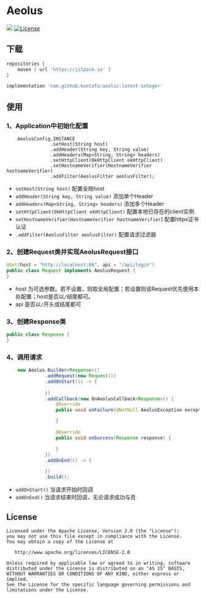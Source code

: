 # Aeolus

[![](https://jitpack.io/v/kontafu/aeolus.svg)](https://jitpack.io/#kontafu/aeolus)
[![License](https://img.shields.io/badge/license-Apache%202-4EB1BA.svg)](https://www.apache.org/licenses/LICENSE-2.0.html)

## 下载

```groovy
repositories {
    maven { url 'https://jitpack.io' }
}
```

``` groovy
implementation 'com.github.kontafu:aeolus:latest-integer'
```

## 使用

### 1、Application中初始化配置
```
    AeolusConfig.INSTANCE
                .setHost(String host)
                .addHeader(String key, String value)
                .addHeaders(Map<String, String> headers)
                .setHttpClient(OkHttpClient okHttpClient)
                .setHostnameVerifier(HostnameVerifier hostnameVerifier)
                .addFilter(AeolusFilter aeolusFilter);
```

- `setHost(String host)` 配置全局host
- `addHeader(String key, String value)` 添加单个Header
- `addHeaders(Map<String, String> headers)` 添加多个Header
- `setHttpClient(OkHttpClient okHttpClient)` 配置本地已存在的client实例
- `setHostnameVerifier(HostnameVerifier hostnameVerifier`) 配置https证书认证
- `.addFilter(AeolusFilter aeolusFilter)` 配置请求过滤器

### 2、创建Request类并实现AeolusRequest接口
```java
@Get(host = "http://localhost:80", api = "/api/login")
public class Request implements AeolusRequest {
}
```

- host 为可选参数。若不设置，则取全局配置；若设置则该Request优先使用本处配置；host是否以`/`结尾都可。
- api 是否以`/`开头或结尾都可

### 3、创建Response类
```java
public class Response {
}
```

### 4、调用请求
```java
    new Aeolus.Builder<Response>()
              .addRequest(new Request())
              .addOnStart(() -> {
            
              })
              .addCallback(new OnAeolusCallback<Response>() {
                  @Override
                  public void onFailure(@NotNull AeolusException exception) {

                  }

                  @Override
                  public void onSuccess(Response response) {

                  }
              })
              .addOnEnd(() -> {

              })
              .build();
```

- `addOnStart()` 当请求开始时回调
- `addOnEnd()` 当请求结束时回调，无论请求成功与否

License
-------

    Licensed under the Apache License, Version 2.0 (the "License");
    you may not use this file except in compliance with the License.
    You may obtain a copy of the License at

       http://www.apache.org/licenses/LICENSE-2.0

    Unless required by applicable law or agreed to in writing, software
    distributed under the License is distributed on an "AS IS" BASIS,
    WITHOUT WARRANTIES OR CONDITIONS OF ANY KIND, either express or implied.
    See the License for the specific language governing permissions and
    limitations under the License.